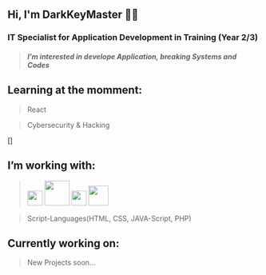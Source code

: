 ## Hi, I'm DarkKeyMaster 🕴🏼

### IT Specialist for Application Development in Training (Year 2/3)
> ##### **I’m interested in develope Application, breaking Systems and Codes**
## Learning at the momment:

> React

> Cybersecurity & Hacking

[<script src="https://tryhackme.com/badge/1035182"></script>]

## I’m working with:
> <img src="https://upload.wikimedia.org/wikipedia/commons/thumb/1/18/C_Programming_Language.svg/1200px-C_Programming_Language.svg.png" width="30px">  [<img src="https://banner2.cleanpng.com/20180715/gzu/kisspng-java-development-kit-software-development-kit-comp-programming-language-icon-5b4b9cb1e74f20.0073080715316819699475.jpg" width="50px">][Java]  [<img src="https://seeklogo.com/images/C/c-sharp-c-logo-02F17714BA-seeklogo.com.png" width="30px">][C#]  [<img src="https://banner2.cleanpng.com/20180803/abq/kisspng-mysql-cluster-database-management-system-%E4%B8%93-%E9%A2%98-%E5%92%96-%E5%95%A1-%E4%B8%8E-%E4%BB%A3-%E7%A0%81-5b640d8b2a2e53.6067051415332837231728.jpg" width="40px">][MySQL] 

> Script-Languages(HTML, CSS, JAVA-Script, PHP)

## Currently working on:
> New Projects soon...


<!---
DarkKeyMaster/DarkKeyMaster is a ✨ special ✨ repository because its `README.md` (this file) appears on your GitHub profile.
You can click the Preview link to take a look at your changes.
--->

[Unity]: https://unity.com/de
[Java]: https://java.com/de/
[C#]: https://docs.microsoft.com/de-de/dotnet/csharp/programming-guide/interop/example-com-class
[MySQL]: https://www.mysql.com/


